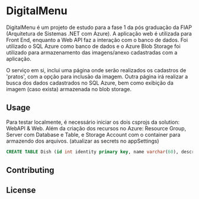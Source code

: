 # DigitalMenu

DigitalMenu é um projeto de estudo para a fase 1 da pós graduação da FIAP (Arquitetura de Sistemas .NET com Azure). 
A aplicação web é utilizada para Front End, enquanto a Web API faz a interação com o banco de dados.
Foi utilizado o SQL Azure como banco de dados e o Azure Blob Storage foi utilizado para armazenamento das imagens/anexo cadastradas com a aplicação.

O serviço em si, inclui uma página onde serão realizados os cadastros de 'pratos', com a opção para inclusão da imagem. Outra página irá realizar a busca dos dados cadastrados no SQL Azure, bem como exibição da imagem (caso exista) armazenada no blob storage.

## Usage

Para testar localmente, é necessário iniciar os dois csprojs da solution: WebAPI & Web. Além da criação dos recursos no Azure: Resource Group, Server com Database e Table, e Storage Account com o container para armazendo dos arquivos.
(atualizar as secrets no appSettings)


```sql
CREATE TABLE Dish (id int identity primary key, name varchar(60), description varchar(100), price float, attachmentName varchar(max))
```

## Contributing






## License
